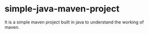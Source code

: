 # simple-java-maven-project
It is a simple maven project built in java to understand the working of maven.
